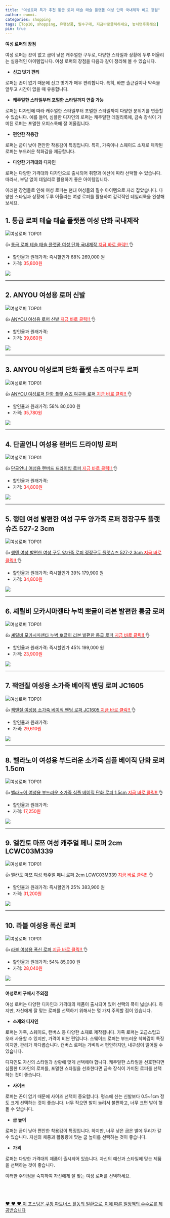 ```yaml
---
title: "여성로퍼 특가 추천 통굽 로퍼 테슬 태슬 플랫폼 여성 단화 국내제작 비교 장점"
author: eunmi.
categories: shopping
tags: [Top10, shopping, 유행상품, 필수구매, 지금바로클릭하세요, 놓치면후회해요]
pin: true
---
```

**여성 로퍼의 장점**

여성 로퍼는 끈이 없고 굽이 낮은 캐주얼한 구두로, 다양한 스타일과 상황에 두루 어울리는 실용적인 아이템입니다. 여성 로퍼의 장점을 다음과 같이 정리해 볼 수 있습니다.

* **신고 벗기 편리**

로퍼는 끈이 없기 때문에 신고 벗기가 매우 편리합니다. 특히, 바쁜 출근길이나 약속을 앞두고 시간이 없을 때 유용합니다.

* **캐주얼한 스타일부터 포멀한 스타일까지 연출 가능**

로퍼는 디자인에 따라 캐주얼한 스타일부터 포멀한 스타일까지 다양한 분위기를 연출할 수 있습니다. 예를 들어, 심플한 디자인의 로퍼는 캐주얼한 데일리룩에, 금속 장식이 가미된 로퍼는 포멀한 오피스룩에 잘 어울립니다.

* **편안한 착용감**

로퍼는 굽이 낮아 편안한 착용감이 특징입니다. 특히, 가죽이나 스웨이드 소재로 제작된 로퍼는 부드러운 착화감을 제공합니다.

* **다양한 가격대와 디자인**

로퍼는 다양한 가격대와 디자인으로 출시되어 취향과 예산에 따라 선택할 수 있습니다. 따라서, 부담 없이 데일리로 활용하기 좋은 아이템입니다.

이러한 장점들로 인해 여성 로퍼는 현대 여성들의 필수 아이템으로 자리 잡았습니다. 다양한 스타일과 상황에 두루 어울리는 여성 로퍼를 활용하여 감각적인 데일리룩을 완성해 보세요.

   

## 1. 통굽 로퍼 테슬 태슬 플랫폼 여성 단화 국내제작

![여성로퍼 TOP01](https://thumbnail8.coupangcdn.com/thumbnails/remote/230x230ex/image/vendor_inventory/5b6d/88fef445cc1bd05fbecd4585c2ecb85665865e02d798ef4ed179c9880fa8.JPG)


👍 [통굽 로퍼 테슬 태슬 플랫폼 여성 단화 국내제작 <font color=red> 지금 바로 클릭!! </font> ](https://link.coupang.com/re/AFFSDP?lptag=AF3617701&subid=GithubCoopas&pageKey=4920388709&traceid=V0-153&itemId=6446133732&vendorItemId=74749777286) 👌 


- 할인율과 원래가격: 즉시할인가 68%  269,000   원
- 가격: <span style='color:red'>35,800원</span>

[![](/discount_price.png)](https://link.coupang.com/re/AFFSDP?lptag=AF3617701&subid=GithubCoopas&pageKey=4920388709&traceid=V0-153&itemId=6446133732&vendorItemId=74749777286)

---


   

## 2. ANYOU 여성용 로퍼 신발

![여성로퍼 TOP01](https://thumbnail8.coupangcdn.com/thumbnails/remote/230x230ex/image/vendor_inventory/a9e7/fed8e15ce31fb751891a579ab078e89f5230d975ed8c1ca09b275536d349.jpeg)


👍 [ANYOU 여성용 로퍼 신발 <font color=red> 지금 바로 클릭!! </font> ](https://link.coupang.com/re/AFFSDP?lptag=AF3617701&subid=GithubCoopas&pageKey=7560621240&traceid=V0-153&itemId=19918015649&vendorItemId=87304902058) 👌 


- 할인율과 원래가격: 
- 가격: <span style='color:red'>39,860원</span>

[![](/discount_price.png)](https://link.coupang.com/re/AFFSDP?lptag=AF3617701&subid=GithubCoopas&pageKey=7560621240&traceid=V0-153&itemId=19918015649&vendorItemId=87304902058)

---


   

## 3. ANYOU 여성로퍼 단화 플랫 슈즈 여구두 로퍼

![여성로퍼 TOP01](https://thumbnail8.coupangcdn.com/thumbnails/remote/230x230ex/image/vendor_inventory/2931/f317f51f5cf4df943ecb97c76d8b23693a5bd826dacfe0e6b3976d817e47.jpg)


👍 [ANYOU 여성로퍼 단화 플랫 슈즈 여구두 로퍼 <font color=red> 지금 바로 클릭!! </font> ](https://link.coupang.com/re/AFFSDP?lptag=AF3617701&subid=GithubCoopas&pageKey=7560856836&traceid=V0-153&itemId=19919046487&vendorItemId=87210359365) 👌 


- 할인율과 원래가격: 58%  80,000   원
- 가격: <span style='color:red'>35,780원</span>

[![](/discount_price.png)](https://link.coupang.com/re/AFFSDP?lptag=AF3617701&subid=GithubCoopas&pageKey=7560856836&traceid=V0-153&itemId=19919046487&vendorItemId=87210359365)

---


   

## 4. 단골언니 여성용 랜버드 드라이빙 로퍼

![여성로퍼 TOP01](https://thumbnail10.coupangcdn.com/thumbnails/remote/230x230ex/image/retail/images/554164597340313-3649c967-a771-4062-8169-82ca29b64f6d.jpg)


👍 [단골언니 여성용 랜버드 드라이빙 로퍼 <font color=red> 지금 바로 클릭!! </font> ](https://link.coupang.com/re/AFFSDP?lptag=AF3617701&subid=GithubCoopas&pageKey=6056146506&traceid=V0-153&itemId=13867535861&vendorItemId=81117448860) 👌 


- 할인율과 원래가격: 
- 가격: <span style='color:red'>34,800원</span>

[![](/discount_price.png)](https://link.coupang.com/re/AFFSDP?lptag=AF3617701&subid=GithubCoopas&pageKey=6056146506&traceid=V0-153&itemId=13867535861&vendorItemId=81117448860)

---


   

## 5. 행텐 여성 발편한 여성 구두 양가죽 로퍼 정장구두 플랫슈즈 527-2 3cm

![여성로퍼 TOP01](https://thumbnail7.coupangcdn.com/thumbnails/remote/230x230ex/image/vendor_inventory/7561/2af91781dcd48bb2fab26361339a1c4db4bb1d69db48b30fb9155bcc9423.png)


👍 [행텐 여성 발편한 여성 구두 양가죽 로퍼 정장구두 플랫슈즈 527-2 3cm <font color=red> 지금 바로 클릭!! </font> ](https://link.coupang.com/re/AFFSDP?lptag=AF3617701&subid=GithubCoopas&pageKey=7190450298&traceid=V0-153&itemId=18153474852&vendorItemId=85303613135) 👌 


- 할인율과 원래가격: 즉시할인가 39%  179,900   원
- 가격: <span style='color:red'>34,800원</span>

[![](/discount_price.png)](https://link.coupang.com/re/AFFSDP?lptag=AF3617701&subid=GithubCoopas&pageKey=7190450298&traceid=V0-153&itemId=18153474852&vendorItemId=85303613135)

---


   

## 6. 셰릴비 모카시마젠타 누벅 뽀글이 리본 발편한 통굽 로퍼

![여성로퍼 TOP01](https://thumbnail9.coupangcdn.com/thumbnails/remote/230x230ex/image/vendor_inventory/5c44/a731b0d1b964fa2f67f6cd32e283582fe9f17d84a3372b19ac7545936168.jpg)


👍 [셰릴비 모카시마젠타 누벅 뽀글이 리본 발편한 통굽 로퍼 <font color=red> 지금 바로 클릭!! </font> ](https://link.coupang.com/re/AFFSDP?lptag=AF3617701&subid=GithubCoopas&pageKey=7659358911&traceid=V0-153&itemId=20401793361&vendorItemId=87484192874) 👌 


- 할인율과 원래가격: 즉시할인가 45%  199,000   원
- 가격: <span style='color:red'>23,900원</span>

[![](/discount_price.png)](https://link.coupang.com/re/AFFSDP?lptag=AF3617701&subid=GithubCoopas&pageKey=7659358911&traceid=V0-153&itemId=20401793361&vendorItemId=87484192874)

---


   

## 7. 잭앤질 여성용 소가죽 베이직 밴딩 로퍼 JC1605

![여성로퍼 TOP01](https://thumbnail6.coupangcdn.com/thumbnails/remote/230x230ex/image/retail/images/2021/08/23/18/2/b21aa7d1-26f5-417e-9000-25d7526805b8.jpg)


👍 [잭앤질 여성용 소가죽 베이직 밴딩 로퍼 JC1605 <font color=red> 지금 바로 클릭!! </font> ](https://link.coupang.com/re/AFFSDP?lptag=AF3617701&subid=GithubCoopas&pageKey=6055645134&traceid=V0-153&itemId=11115010102&vendorItemId=78394065740) 👌 


- 할인율과 원래가격: 
- 가격: <span style='color:red'>29,610원</span>

[![](/discount_price.png)](https://link.coupang.com/re/AFFSDP?lptag=AF3617701&subid=GithubCoopas&pageKey=6055645134&traceid=V0-153&itemId=11115010102&vendorItemId=78394065740)

---


   

## 8. 벨라노이 여성용 부드러운 소가죽 심플 베이직 단화 로퍼 1.5cm

![여성로퍼 TOP01](https://thumbnail8.coupangcdn.com/thumbnails/remote/230x230ex/image/retail/images/1774171705650847-080da498-262d-4dd0-8d6e-2e4f2da45257.png)


👍 [벨라노이 여성용 부드러운 소가죽 심플 베이직 단화 로퍼 1.5cm <font color=red> 지금 바로 클릭!! </font> ](https://link.coupang.com/re/AFFSDP?lptag=AF3617701&subid=GithubCoopas&pageKey=6370999045&traceid=V0-153&itemId=13494365307&vendorItemId=80748528878) 👌 


- 할인율과 원래가격: 
- 가격: <span style='color:red'>17,250원</span>

[![](/discount_price.png)](https://link.coupang.com/re/AFFSDP?lptag=AF3617701&subid=GithubCoopas&pageKey=6370999045&traceid=V0-153&itemId=13494365307&vendorItemId=80748528878)

---


   

## 9. 엘칸토 마쯔 여성 캐주얼 페니 로퍼 2cm LCWC03M339

![여성로퍼 TOP01](https://thumbnail7.coupangcdn.com/thumbnails/remote/230x230ex/image/vendor_inventory/31de/2e1e14a5c5e0f369c107f02b6d0e74621f29fb789217452de393c5f02b69.jpg)


👍 [엘칸토 마쯔 여성 캐주얼 페니 로퍼 2cm LCWC03M339 <font color=red> 지금 바로 클릭!! </font> ](https://link.coupang.com/re/AFFSDP?lptag=AF3617701&subid=GithubCoopas&pageKey=7548546394&traceid=V0-153&itemId=19860100585&vendorItemId=86961074345) 👌 


- 할인율과 원래가격: 즉시할인가 25%  383,900   원
- 가격: <span style='color:red'>31,200원</span>

[![](/discount_price.png)](https://link.coupang.com/re/AFFSDP?lptag=AF3617701&subid=GithubCoopas&pageKey=7548546394&traceid=V0-153&itemId=19860100585&vendorItemId=86961074345)

---


   

## 10. 라블 여성용 폭신 로퍼

![여성로퍼 TOP01](https://thumbnail7.coupangcdn.com/thumbnails/remote/230x230ex/image/retail/images/2020/02/13/11/6/43e1c5f8-805b-4ed9-89a7-72b86ed9a391.jpg)


👍 [라블 여성용 폭신 로퍼 <font color=red> 지금 바로 클릭!! </font> ](https://link.coupang.com/re/AFFSDP?lptag=AF3617701&subid=GithubCoopas&pageKey=1268826262&traceid=V0-153&itemId=2272693092&vendorItemId=70269893919) 👌 


- 할인율과 원래가격: 54%  85,000   원
- 가격: <span style='color:red'>28,040원</span>

[![](/discount_price.png)](https://link.coupang.com/re/AFFSDP?lptag=AF3617701&subid=GithubCoopas&pageKey=1268826262&traceid=V0-153&itemId=2272693092&vendorItemId=70269893919)

---
**여성로퍼 구매시 주의점**

여성 로퍼는 다양한 디자인과 가격대의 제품이 출시되어 있어 선택의 폭이 넓습니다. 하지만, 자신에게 잘 맞는 로퍼를 선택하기 위해서는 몇 가지 주의할 점이 있습니다.

* **소재와 디자인**

로퍼는 가죽, 스웨이드, 캔버스 등 다양한 소재로 제작됩니다. 가죽 로퍼는 고급스럽고 오래 사용할 수 있지만, 가격이 비싼 편입니다. 스웨이드 로퍼는 부드러운 착화감이 특징이지만, 관리가 까다롭습니다. 캔버스 로퍼는 가벼워서 편안하지만, 내구성이 떨어질 수 있습니다.

디자인도 자신의 스타일과 상황에 맞게 선택해야 합니다. 캐주얼한 스타일을 선호한다면 심플한 디자인의 로퍼를, 포멀한 스타일을 선호한다면 금속 장식이 가미된 로퍼를 선택하는 것이 좋습니다.

* **사이즈**

로퍼는 끈이 없기 때문에 사이즈 선택이 중요합니다. 평소에 신는 신발보다 0.5~1cm 정도 크게 선택하는 것이 좋습니다. 너무 작으면 발이 눌려서 불편하고, 너무 크면 발이 헛돌 수 있습니다.

* **굽 높이**

로퍼는 굽이 낮아 편안한 착용감이 특징입니다. 하지만, 너무 낮은 굽은 발에 무리가 갈 수 있습니다. 자신의 체중과 활동량에 맞는 굽 높이를 선택하는 것이 좋습니다.

* **가격**

로퍼는 다양한 가격대의 제품이 출시되어 있습니다. 자신의 예산과 스타일에 맞는 제품을 선택하는 것이 좋습니다.

이러한 주의점을 숙지하여 자신에게 잘 맞는 여성 로퍼를 선택하세요.<br><br><br><br><br> [ ❤ ❤ ❤ 이 포스팅은 쿠팡 파트너스 활동의 일환으로, 이에 따른 일정액의 수수료를 제공받습니다](https://link.coupang.com/a/bcEFyh)